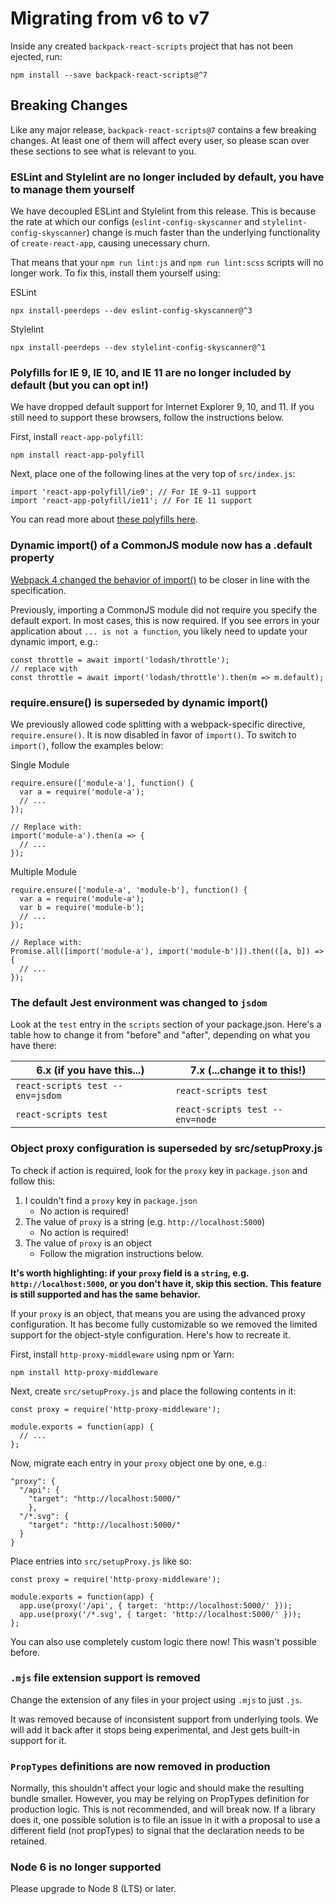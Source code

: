 # Migrating from v6 to v7

Inside any created `backpack-react-scripts` project that has not been ejected, run:

```
npm install --save backpack-react-scripts@^7
```

## Breaking Changes

Like any major release, `backpack-react-scripts@7` contains a few breaking changes. At least one of them will affect every user, so please scan over these sections to see what is relevant to you.

### ESLint and Stylelint are no longer included by default, you have to manage them yourself

We have decoupled ESLint and Stylelint from this release. This is because the rate at which our configs (`eslint-config-skyscanner` and `stylelint-config-skyscanner`) change is much faster than the underlying functionality of `create-react-app`, causing unecessary churn.

That means that your `npm run lint:js` and `npm run lint:scss` scripts will no longer work. To fix this, install them yourself using:

ESLint

```
npx install-peerdeps --dev eslint-config-skyscanner@^3
```

Stylelint

```
npx install-peerdeps --dev stylelint-config-skyscanner@^1
```

### Polyfills for IE 9, IE 10, and IE 11 are no longer included by default (but you can opt in!)

We have dropped default support for Internet Explorer 9, 10, and 11. If you still need to support these browsers, follow the instructions below.

First, install `react-app-polyfill`:

```
npm install react-app-polyfill
```

Next, place one of the following lines at the very top of `src/index.js`:

```
import 'react-app-polyfill/ie9'; // For IE 9-11 support
import 'react-app-polyfill/ie11'; // For IE 11 support
```

You can read more about [these polyfills here](https://github.com/facebook/create-react-app/tree/master/packages/react-app-polyfill).

### Dynamic import() of a CommonJS module now has a .default property

[Webpack 4 changed the behavior of import()](https://medium.com/webpack/webpack-4-import-and-commonjs-d619d626b655) to be closer in line with the specification.

Previously, importing a CommonJS module did not require you specify the default export. In most cases, this is now required.
If you see errors in your application about `... is not a function`, you likely need to update your dynamic import, e.g.:

```
const throttle = await import('lodash/throttle');
// replace with
const throttle = await import('lodash/throttle').then(m => m.default);
```

### require.ensure() is superseded by dynamic import()

We previously allowed code splitting with a webpack-specific directive, `require.ensure()`. It is now disabled in favor of `import()`. To switch to `import()`, follow the examples below:

Single Module

```
require.ensure(['module-a'], function() {
  var a = require('module-a');
  // ...
});

// Replace with:
import('module-a').then(a => {
  // ...
});
```

Multiple Module

```
require.ensure(['module-a', 'module-b'], function() {
  var a = require('module-a');
  var b = require('module-b');
  // ...
});

// Replace with:
Promise.all([import('module-a'), import('module-b')]).then(([a, b]) => {
  // ...
});
```

### The default Jest environment was changed to `jsdom`

Look at the `test` entry in the `scripts` section of your package.json.
Here's a table how to change it from "before" and "after", depending on what you have there:

| 6.x (if you have this...)        | 7.x (...change it to this!)     |
| -------------------------------- | ------------------------------- |
| `react-scripts test --env=jsdom` | `react-scripts test`            |
| `react-scripts test`             | `react-scripts test --env=node` |

### Object proxy configuration is superseded by src/setupProxy.js

To check if action is required, look for the `proxy` key in `package.json` and follow this:

1. I couldn't find a `proxy` key in `package.json`
   - No action is required!
2. The value of `proxy` is a string (e.g. `http://localhost:5000`)
   - No action is required!
3. The value of `proxy` is an object
   - Follow the migration instructions below.

**It's worth highlighting: if your `proxy` field is a `string`, e.g. `http://localhost:5000`, or you don't have it, skip this section. This feature is still supported and has the same behavior.**

If your `proxy` is an object, that means you are using the advanced proxy configuration. It has become fully customizable so we removed the limited support for the object-style configuration. Here's how to recreate it.

First, install `http-proxy-middleware` using npm or Yarn:

```
npm install http-proxy-middleware
```

Next, create `src/setupProxy.js` and place the following contents in it:

```
const proxy = require('http-proxy-middleware');

module.exports = function(app) {
  // ...
};
```

Now, migrate each entry in your `proxy` object one by one, e.g.:

```
"proxy": {
  "/api": {
    "target": "http://localhost:5000/"
    },
  "/*.svg": {
    "target": "http://localhost:5000/"
  }
}
```

Place entries into `src/setupProxy.js` like so:

```
const proxy = require('http-proxy-middleware');

module.exports = function(app) {
  app.use(proxy('/api', { target: 'http://localhost:5000/' }));
  app.use(proxy('/*.svg', { target: 'http://localhost:5000/' }));
};
```

You can also use completely custom logic there now! This wasn't possible before.

### `.mjs` file extension support is removed

Change the extension of any files in your project using `.mjs` to just `.js`.

It was removed because of inconsistent support from underlying tools. We will add it back after it stops being experimental, and Jest gets built-in support for it.

### `PropTypes` definitions are now removed in production

Normally, this shouldn't affect your logic and should make the resulting bundle smaller. However, you may be relying on PropTypes definition for production logic. This is not recommended, and will break now. If a library does it, one possible solution is to file an issue in it with a proposal to use a different field (not propTypes) to signal that the declaration needs to be retained.

### Node 6 is no longer supported

Please upgrade to Node 8 (LTS) or later.
